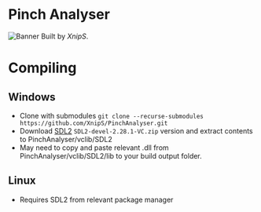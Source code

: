 # Pinch Analyser

![Banner](https://repository-images.githubusercontent.com/663372365/f817217c-a226-4045-9a23-b35badf2d423)
Built by _XnipS_.

# Compiling

## Windows

- Clone with submodules `git clone --recurse-submodules https://github.com/XnipS/PinchAnalyser.git`
- Download [SDL2](https://github.com/libsdl-org/SDL/releases/latest) `SDL2-devel-2.28.1-VC.zip` version and extract contents to PinchAnalyser/vclib/SDL2
- May need to copy and paste relevant .dll from PinchAnalyser/vclib/SDL2/lib to your build output folder.

## Linux

- Requires SDL2 from relevant package manager
